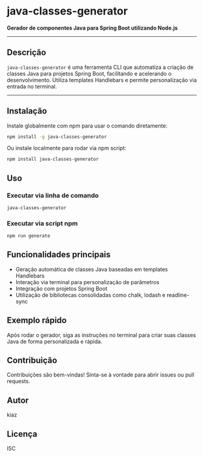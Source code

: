 # java-classes-generator

**Gerador de componentes Java para Spring Boot utilizando Node.js**

---

## Descrição

`java-classes-generator` é uma ferramenta CLI que automatiza a criação de classes Java para projetos Spring Boot, facilitando e acelerando o desenvolvimento. Utiliza templates Handlebars e permite personalização via entrada no terminal.

---

## Instalação

Instale globalmente com npm para usar o comando diretamente:

```bash
npm install -g java-classes-generator
```
Ou instale localmente para rodar via npm script:

```bash
npm install java-classes-generator
```

## Uso
### Executar via linha de comando
```bash
java-classes-generator
```
### Executar via script npm
```bash
npm run generate
```

## Funcionalidades principais
- Geração automática de classes Java baseadas em templates Handlebars
- Interação via terminal para personalização de parâmetros
- Integração com projetos Spring Boot
- Utilização de bibliotecas consolidadas como chalk, lodash e readline-sync

## Exemplo rápido

Após rodar o gerador, siga as instruções no terminal para criar suas classes Java de forma personalizada e rápida.

## Contribuição
Contribuições são bem-vindas! Sinta-se à vontade para abrir issues ou pull requests.

## Autor
kiaz

## Licença
ISC

